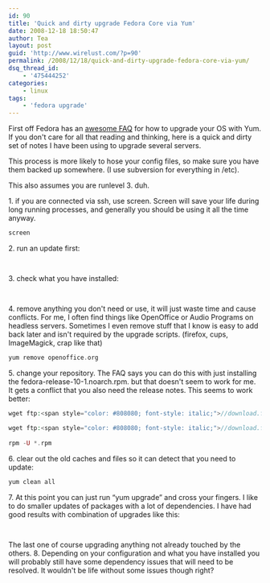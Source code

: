 ```yaml
---
id: 90
title: 'Quick and dirty upgrade Fedora Core via Yum'
date: 2008-12-18 18:50:47
author: Tea
layout: post
guid: 'http://www.wirelust.com/?p=90'
permalink: /2008/12/18/quick-and-dirty-upgrade-fedora-core-via-yum/
dsq_thread_id:
    - '475444252'
categories:
    - linux
tags:
    - 'fedora upgrade'
---
```


First off Fedora has an [awesome FAQ](http://fedoraproject.org/wiki/YumUpgradeFaq) for how to upgrade your OS with Yum. If you don't care for all that reading and thinking, here is a quick and dirty set of notes I have been using to upgrade several servers.

This process is more likely to hose your config files, so make sure you have them backed up somewhere. (I use subversion for everything in /etc).

This also assumes you are runlevel 3. duh.

1\. if you are connected via ssh, use screen. Screen will save your life during long running processes, and generally you should be using it all the time anyway.

```php
screen
```

2\. run an update first:

```php
 
```

3\. check what you have installed:

```php
 
```

4\. remove anything you don't need or use, it will just waste time and cause conflicts. For me, I often find things like OpenOffice or Audio Programs on headless servers. Sometimes I even remove stuff that I know is easy to add back later and isn't required by the upgrade scripts. (firefox, cups, ImageMagick, crap like that)

```php
yum remove openoffice.org
```

5\. change your repository. The FAQ says you can do this with just installing the fedora-release-10-1.noarch.rpm. but that doesn't seem to work for me. It gets a conflict that you also need the release notes. This seems to work better:

```php
wget ftp:<span style="color: #808080; font-style: italic;">//download.fedora.redhat.com/pub/fedora/linux/releases/10/Everything/i386/os/Packages/fedora-release-10-1.noarch.rpm</span>
 
wget ftp:<span style="color: #808080; font-style: italic;">//download.fedora.redhat.com/pub/fedora/linux/releases/10/Everything/i386/os/Packages/fedora-release-notes-10.0.0-1.noarch.rpm</span>
 
rpm -U *.rpm
```

6\. clear out the old caches and files so it can detect that you need to update:

```php
yum clean all
```

7\. At this point you can just run “yum upgrade” and cross your fingers. I like to do smaller updates of packages with a lot of dependencies. I have had good results with combination of upgrades like this:

```php
 
```

  
The last one of course upgrading anything not already touched by the others. 8\. Depending on your configuration and what you have installed you will probably still have some dependency issues that will need to be resolved. It wouldn't be life without some issues though right?